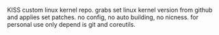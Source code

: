 KISS custom linux kernel repo. grabs set linux kernel version from github and applies set patches. no config, no auto building, no nicness. for personal use only depend is git and coreutils.
